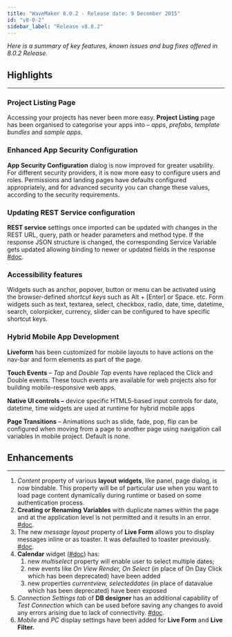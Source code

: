 ```yaml
---
title: "WaveMaker 8.0.2 - Release date: 9 December 2015"
id: "v8-0-2"
sidebar_label: "Release v8.0.2"
---
```

*Here is a summary of key features, known issues and bug fixes offered in 8.0.2 Release.*

## Highlights
---

### Project Listing Page

Accessing your projects has never been more easy. **Project Listing** page has been organised to categorise your apps into – _apps_, _prefabs_, _template bundles_ and _sample apps_.

### Enhanced App Security Configuration

**App Security Configuration** dialog is now improved for greater usability. For different security providers, it is now more easy to configure users and roles. Permissions and landing pages have defaults configured appropriately, and for advanced security you can change these values, according to the security requirements.

### Updating REST Service configuration

**REST service** settings once imported can be updated with changes in the REST URL, query, path or header parameters and method type. If the response JSON structure is changed, the corresponding Service Variable gets updated allowing binding to newer or updated fields in the response [#doc](/learn/app-development/services/web-services/web-services/).

### Accessibility features

Widgets such as anchor, popover, button or menu can be activated using the browser-defined _shortcut keys_ such as Alt + [Enter] or Space. etc. Form widgets such as text, textarea, select, checkbox, radio, date, time, datetime, search, colorpicker, currency, slider can be configured to have specific shortcut keys.

### Hybrid Mobile App Development

**Liveform** has been customized for mobile layouts to have actions on the nav-bar and form elements as part of the page.

**Touch Events** – _Tap_ and _Double Tap_ events have replaced the Click and Double events. These touch events are available for web projects also for building mobile-responsive web apps.

**Native UI controls –** device specific HTML5-based input controls for date, datetime, time widgets are used at runtime for hybrid mobile apps

**Page Transitions** – Animations such as slide, fade, pop, flip can be configured when moving from a page to another page using navigation call variables in mobile project. Default is none.

## Enhancements
---
1.  _Content_ property of various **layout** **widgets**, like panel, page dialog, is now bindable. This property will be of particular use when you want to load page content dynamically during runtime or based on some authentication process.
2.  **Creating or Renaming** **Variables** with duplicate names within the page and at the application level is not permitted and it results in an error. [#doc](/learn/app-development/variables/variables).
3.  The new _message layout_ property of **Live Form** allows you to display messages inline or as toaster. It was defaulted to toaster previously. [#doc](/learn/app-development/widgets/datalive/live-form/).
4.  **Calendar** widget ([#doc](/learn/app-development/widgets/form-widgets/calendar/)) has:
    1.  new _multiselect_ property will enable user to select multiple dates;
    2.  new events like _On View Render, On Select_ (in place of On Day Click which has been deprecated) have been added
    3.  new properties _currentview, selecteddates_ (in place of datavalue which has been deprecated) have been exposed
5.  _Connection Settings tab_ of **DB designer** has an additional capability of _Test Connection_ which can be used before saving any changes to avoid any errors arising due to lack of connectivity. [#doc](/learn/app-development/services/database-services/data-modelling#database-designer).
6.  _Mobile_ and _PC_ display settings have been added for **Live Form** and **Live Filter.**
